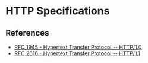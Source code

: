 # HTTP Specifications



## References

- [RFC 1945 - Hypertext Transfer Protocol -- HTTP/1.0](https://tools.ietf.org/html/rfc1945)
- [RFC 2616 - Hypertext Transfer Protocol -- HTTP/1.1](https://tools.ietf.org/html/rfc2616)


